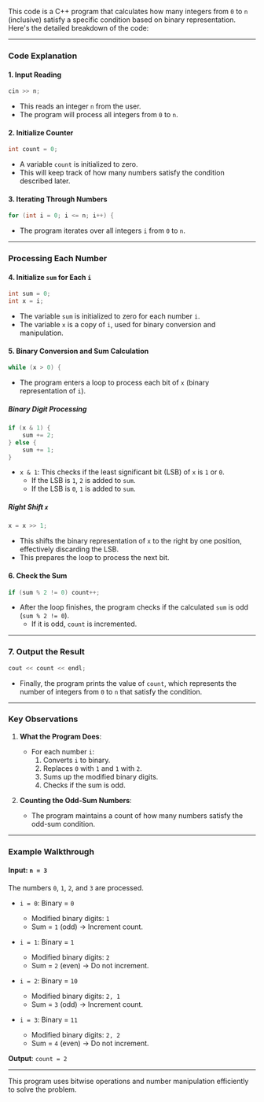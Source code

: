 This code is a C++ program that calculates how many integers from `0` to `n` (inclusive) satisfy a specific condition based on binary representation. Here's the detailed breakdown of the code:

---

### Code Explanation

#### 1. **Input Reading**
```cpp
cin >> n;
```
- This reads an integer `n` from the user.
- The program will process all integers from `0` to `n`.

#### 2. **Initialize Counter**
```cpp
int count = 0;
```
- A variable `count` is initialized to zero.
- This will keep track of how many numbers satisfy the condition described later.

#### 3. **Iterating Through Numbers**
```cpp
for (int i = 0; i <= n; i++) {
```
- The program iterates over all integers `i` from `0` to `n`.

---

### Processing Each Number
#### 4. **Initialize `sum` for Each `i`**
```cpp
int sum = 0;
int x = i;
```
- The variable `sum` is initialized to zero for each number `i`. 
- The variable `x` is a copy of `i`, used for binary conversion and manipulation.

#### 5. **Binary Conversion and Sum Calculation**
```cpp
while (x > 0) {
```
- The program enters a loop to process each bit of `x` (binary representation of `i`).

##### Binary Digit Processing
```cpp
if (x & 1) {
    sum += 2;
} else {
    sum += 1;
}
```
- `x & 1`: This checks if the least significant bit (LSB) of `x` is `1` or `0`.
  - If the LSB is `1`, `2` is added to `sum`.
  - If the LSB is `0`, `1` is added to `sum`.

##### Right Shift `x`
```cpp
x = x >> 1;
```
- This shifts the binary representation of `x` to the right by one position, effectively discarding the LSB.
- This prepares the loop to process the next bit.

#### 6. **Check the Sum**
```cpp
if (sum % 2 != 0) count++;
```
- After the loop finishes, the program checks if the calculated `sum` is odd (`sum % 2 != 0`).
  - If it is odd, `count` is incremented.

---

### 7. **Output the Result**
```cpp
cout << count << endl;
```
- Finally, the program prints the value of `count`, which represents the number of integers from `0` to `n` that satisfy the condition.

---

### Key Observations
1. **What the Program Does**:
   - For each number `i`:
     1. Converts `i` to binary.
     2. Replaces `0` with `1` and `1` with `2`.
     3. Sums up the modified binary digits.
     4. Checks if the sum is odd.

2. **Counting the Odd-Sum Numbers**:
   - The program maintains a count of how many numbers satisfy the odd-sum condition.

---

### Example Walkthrough
#### Input: `n = 3`
The numbers `0`, `1`, `2`, and `3` are processed.

- `i = 0`: Binary = `0`
  - Modified binary digits: `1`
  - Sum = `1` (odd) → Increment count.
  
- `i = 1`: Binary = `1`
  - Modified binary digits: `2`
  - Sum = `2` (even) → Do not increment.

- `i = 2`: Binary = `10`
  - Modified binary digits: `2, 1`
  - Sum = `3` (odd) → Increment count.

- `i = 3`: Binary = `11`
  - Modified binary digits: `2, 2`
  - Sum = `4` (even) → Do not increment.

**Output**: `count = 2`

---

This program uses bitwise operations and number manipulation efficiently to solve the problem.
